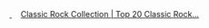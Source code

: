 <!--2023-12-31 01:45:14-->
<div>
<a class="nodecor" href=https://www.youtube.com/watch?v=Io-9rQrgw70>
  <img src="https://i.ytimg.com/vi/Io-9rQrgw70/hqdefault.jpg" class="yb" align="middle" alt="">
</a>
&nbsp;&nbsp;&nbsp;
<a class="nodecor" href="https://www.youtube.com/watch?v=Io-9rQrgw70">Classic Rock Collection | Top 20 Classic Rock...</a>
</div>
